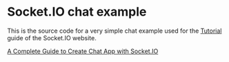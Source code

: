 # Socket.IO chat example

This is the source code for a very simple chat example used for the [Tutorial](https://socket.io/docs/v4/tutorial/introduction) guide of the Socket.IO website.

[A Complete Guide to Create Chat App with Socket.IO](https://www.sevensquaretech.com/build-chat-app-with-socketio-from-scratch/)
